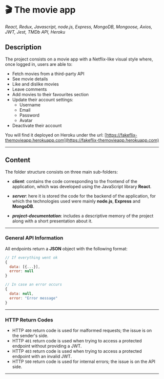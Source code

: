 # 🎬 The movie app

_React, Redux, Javascript, node.js, Express, MongoDB, Mongoose, Axios, JWT, Jest, TMDb API, Heroku_

## Description

The project consists on a movie app with a Netflix-like visual style where, once logged in, users are able to:

- Fetch movies from a third-party API
- See movie details
- Like and dislike movies
- Leave comments
- Add movies to their favourites section
- Update their account settings:
  - Username
  - Email
  - Password
  - Avatar
- Deactivate their account

You will find it deployed on Heroku under the url: [https://fakeflix-themovieapp.herokuapp.com](https://fakeflix-themovieapp.herokuapp.com)

---

## Content

The folder structure consists on three main sub-folders:

- _**client**_: contains the code corresponding to the frontend of the application, which was developed using the JavaScript library **React**.

- _**server**_: here it is stored the code for the backend of the application, for which the technologies used were mainly **node.js**, **Express** and **MongoDB**.

- _**project-documentation**_: includes a descriptive memory of the project along with a short presentation about it.

---

### General API Information

All endpoints return a **JSON** object with the following format:

```javascript
// If everything went ok
{
  data: [{...}],
  error: null
}

// In case an error occurs
{
  data: null,
  error: "Error message"
}
```

---

### HTTP Return Codes

- HTTP `400` return code is used for malformed requests; the issue is on the sender's side.
- HTTP `401` return code is used when trying to access a protected endpoint without providing a JWT.
- HTTP `403` return code is used when trying to access a protected endpoint with an invalid JWT.
- HTTP `500` return code is used for internal errors; the issue is on the API side.

---

